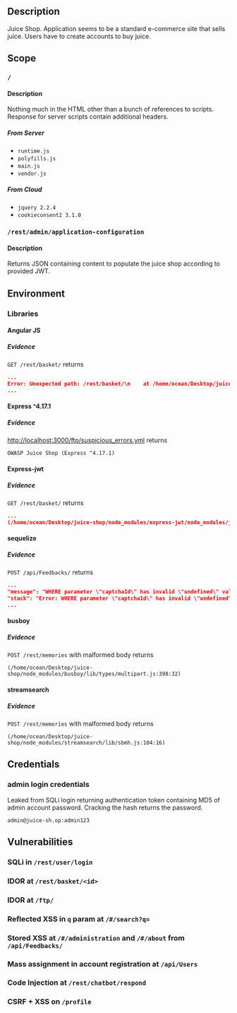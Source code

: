 ## Description

Juice Shop. Application seems to be a standard e-commerce site that sells juice. Users have to create accounts to buy juice. 

## Scope

### `/`

#### Description

Nothing much in the HTML other than a bunch of references to scripts. Response for server scripts contain additional headers. 

##### From Server
- `runtime.js`
- `polyfills.js`
- `main.js`
- `vendor.js`

##### From Cloud 
- `jquery 2.2.4`
- `cookieconsent2 3.1.0`

### `/rest/admin/application-configuration`

#### Description
Returns JSON containing content to populate the juice shop according to provided JWT.  

## Environment

### Libraries
#### Angular JS
##### Evidence
`GET /rest/basket/` returns 
```json
...
Error: Unexpected path: /rest/basket/\n    at /home/ocean/Desktop/juice-shop/build/routes/angular.js 
...
```

#### Express ^4.17.1
##### Evidence
[http://localhost:3000/ftp/suspicious_errors.yml](http://localhost:3000/ftp/suspicious_errors.yml) returns 
```
OWASP Juice Shop (Express ^4.17.1)
```

#### Express-jwt
##### Evidence
`GET /rest/basket/` returns 
```json
...
(/home/ocean/Desktop/juice-shop/node_modules/express-jwt/node_modules/jsonwebtoken/index.js:59:3)...
```
#### sequelize
##### Evidence
`POST /api/Feedbacks/` returns 
```json
...
"message": "WHERE parameter \"captchaId\" has invalid \"undefined\" value",
"stack": "Error: WHERE parameter \"captchaId\" has invalid \"undefined\" value\n    at SQLiteQueryGenerator.whereItemQuery (/home/ocean/Desktop/juice-shop/node_modules/sequelize/lib/dialects/abstract/query-generator.js:1693:13) 
...
```

#### busboy
##### Evidence
`POST /rest/memories` with malformed body returns
```
(/home/ocean/Desktop/juice-shop/node_modules/busboy/lib/types/multipart.js:398:32)
```

#### streamsearch
##### Evidence
`POST /rest/memories` with malformed body returns
```
(/home/ocean/Desktop/juice-shop/node_modules/streamsearch/lib/sbmh.js:104:16)
```
## Credentials 

### admin login credentials
Leaked from SQLi login returning authentication token containing MD5 of admin account password. Cracking the hash returns the password. 

```
admin@juice-sh.op:admin123
```

## Vulnerabilities

### SQLi in `/rest/user/login`
### IDOR at `/rest/basket/<id>`
### IDOR at `/ftp/`
### Reflected XSS in `q` param at `/#/search?q=`
### Stored XSS at `/#/administration` and `/#/about` from `/api/Feedbacks/`
### Mass assignment in account registration at `/api/Users`
### Code Injection at `/rest/chatbot/respond`
### CSRF + XSS on `/profile`
